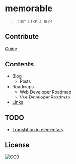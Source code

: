 # memorable
> `JUST LIKE A BLOG`

## Contribute
[Guide](/CONTRIBUTE.md)

## Contents

- Blog
  - Posts
- Roadmaps
  - Web Developer Roadmap
  - Vue Developer Roadmap
 - [Links](LINKS.md)

## TODO
 - [Translation in elementary](https://elementary.io/get-involved#translations)

## License
[![CC0](http://mirrors.creativecommons.org/presskit/buttons/88x31/svg/cc-zero.svg)](https://creativecommons.org/publicdomain/zero/1.0/)
